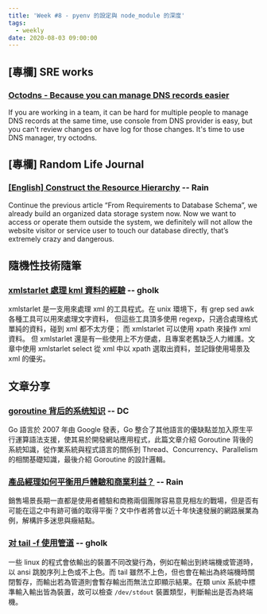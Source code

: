 ```yaml
---
title: 'Week #8 - pyenv 的設定與 node_module 的深度'
tags:
  - weekly
date: 2020-08-03 09:00:00
---
```


## [專欄] SRE works
### [Octodns - Because you can manage DNS records easier](https://blog.tsunderechen.io/2020/06/octodns-cause-you-can-manage-dns-easier/)
If you are working in a team, it can be hard for multiple people to manage DNS records at the same time, use console from DNS provider is easy, but you can't review changes or have log for those changes. It's time to use DNS manager, try octodns.

## [專欄] Random Life Journal
### [[English] Construct the Resource Hierarchy](https://medium.com/random-life-journal/construct-the-resource-hierarchy-2615bafd447a) -- Rain
Continue the previous article “From Requirements to Database Schema”, we already build an organized data storage system now. Now we want to access or operate them outside the system, we definitely will not allow the website visitor or service user to touch our database directly, that’s extremely crazy and dangerous.

## 隨機性技術隨筆
### [xmlstarlet 處理 kml 資料的經驗](http://gholk.github.io/xml-starlet-kml-lack.html) -- gholk
xmlstarlet 是一支用來處理 xml 的工具程式。在 unix 環境下，有 grep sed awk 各種工具可以用來處理文字資料， 但這些工具頂多使用 regexp，只適合處理格式單純的資料，碰到 xml 都不太方便； 而 xmlstarlet 可以使用 xpath 來操作 xml 資料。 但 xmlstarlet 還是有一些使用上不方便處，且專案老舊缺乏人力維護。文章中使用 xmlstarlet select 從 xml 中以 xpath 選取出資料，並記錄使用場景及 xml 的優劣。

## 文章分享
### [goroutine 背后的系统知识](http://www.sizeofvoid.net/goroutine-under-the-hood/) -- DC
Go 語言於 2007 年由 Google 發表，Go 整合了其他語言的優缺點並加入原生平行運算語法支援，使其易於開發網站應用程式，此篇文章介紹 Goroutine 背後的系統知識，從作業系統與程式語言的關係到 Thread、Concurrency、Parallelism 的相關基礎知識，最後介紹 Goroutine 的設計邏輯。

### [產品經理如何平衡用戶體驗和商業利益？](https://medium.com/growing-vision/product-empathy-44970ea92477) -- Rain
銷售場景長期一直都是使用者體驗和商務兩個團隊容易意見相左的戰場，但是否有可能在這之中有跡可循的取得平衡？文中作者將會以近十年快速發展的網路展業為例，解構許多迷思與癥結點。

### [对 tail -f 使用管道](https://harttle.land/2020/06/06/tail-f-pipe.html) -- gholk
一些 linux 的程式會依輸出的裝置不同改變行為，例如在輸出到終端機或管道時，以 ansi 跳脫序列上色或不上色。而 tail 雖然不上色，但也會在輸出為終端機時關閉暫存，而輸出若為管道則會暫存輸出而無法立即顯示結果。在類 unix 系統中標準輸入輸出皆為裝置，故可以檢查 `/dev/stdout` 裝置類型，判斷輸出是否為終端機。
